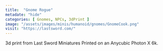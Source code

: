 ```yaml
---
title:  "Gnome Rogue"
metadate: "hide"
categories: [ Gnomes, NPCs, 3dPrint ]
image: "/assets/images/minis/humanoid/gnomes/GnomeCook.png"
visit: "https://lastsword.com/"
---
```

3d print from Last Sword Miniatures
Printed on an Anycubic Photon X 6k.